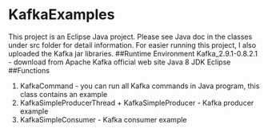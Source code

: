 # KafkaExamples
This project is an Eclipse Java project. Please see Java doc in the classes under src folder for detail information. For easier running this project, I also uploaded the Kafka jar libraries.
##Runtime Environment
Kafka_2.9.1-0.8.2.1 - download from Apache Kafka official web site
Java 8 JDK
Eclipse
##Functions
1. KafkaCommand - you can run all Kafka commands in Java program, this class contains an example
2. KafkaSimpleProducerThread + KafkaSimpleProducer - Kafka producer example
3. KafkaSimpleConsumer - Kafka consumer example
